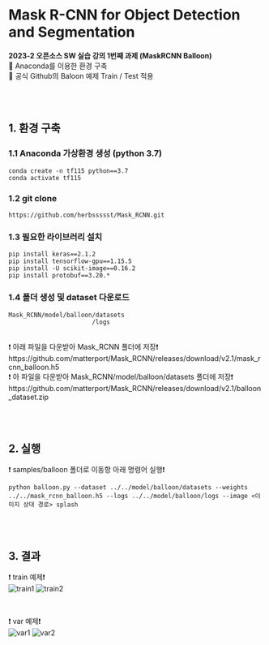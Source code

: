 # Mask R-CNN for Object Detection and Segmentation

**2023-2 오픈소스 SW 실습 강의 1번째 과제 (MaskRCNN Balloon)** <br/>
📢 Anaconda를 이용한 환경 구축 <br/>
📢 공식 Github의 Baloon 예제 Train / Test 적용 <br/>

<br/><br/>

## 1. 환경 구축
### 1.1 Anaconda 가상환경 생성 (python 3.7)
```
conda create -n tf115 python==3.7
conda activate tf115
```
### 1.2 git clone
```
https://github.com/herbssssst/Mask_RCNN.git
```
### 1.3 필요한 라이브러리 설치
```
pip install keras==2.1.2
pip install tensorflow-gpu==1.15.5
pip install -U scikit-image==0.16.2
pip install protobuf==3.20.*
```
### 1.4 폴더 생성 및 dataset 다운로드
```
Mask_RCNN/model/balloon/datasets
                       /logs
```
<br/>
❗ 아래 파일을 다운받아 Mask_RCNN 폴더에 저장❗ <br/>
https://github.com/matterport/Mask_RCNN/releases/download/v2.1/mask_rcnn_balloon.h5
<br/>
❗ 아 파일을 다운받아 Mask_RCNN/model/balloon/datasets 폴더에 저장❗<br/>
https://github.com/matterport/Mask_RCNN/releases/download/v2.1/balloon_dataset.zip 


<br/><br/>

## 2. 실행
❗ samples/balloon 폴더로 이동항 아래 명령어 실행❗<br/>
```
python balloon.py --dataset ../../model/balloon/datasets --weights ../../mask_rcnn_balloon.h5 --logs ../../model/balloon/logs --image <이미지 상대 경로> splash
```
<br/><br/>

## 3. 결과
❗ train 예제❗<br/>
![train1](https://github.com/herbssssst/OpenSource-SW-Telegram-Bot/assets/98319466/d756635b-32d1-4c07-9dcd-39dd7296ff9d)
![train2](https://github.com/herbssssst/OpenSource-SW-Telegram-Bot/assets/98319466/11726609-abb1-4207-8285-2e1dbfcda82d)

<br/>

❗ var 예제❗<br/>
![var1](https://github.com/herbssssst/OpenSource-SW-Telegram-Bot/assets/98319466/ba24f33d-95f6-4547-a63e-0dec1c5cf05d)
![var2](https://github.com/herbssssst/OpenSource-SW-Telegram-Bot/assets/98319466/4205945e-11c5-4813-a80a-a9577794bf4b)
